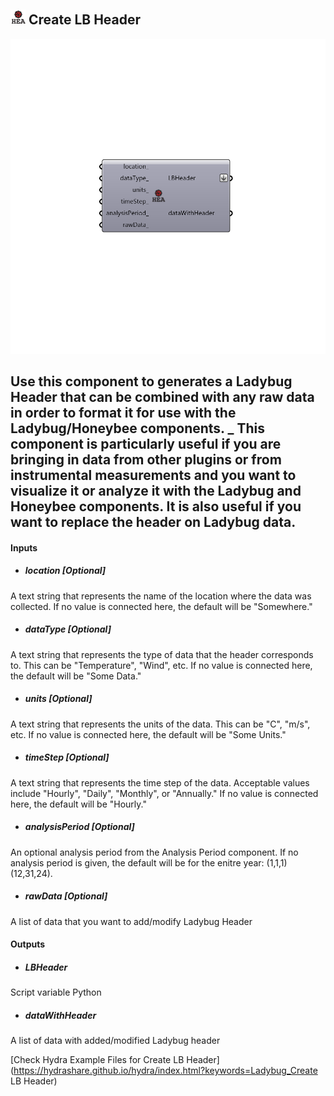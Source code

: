 ## ![](../../images/icons/Create_LB_Header.png) Create LB Header

![](../../images/components/Create_LB_Header.png)

Use this component to generates a Ladybug Header that can be combined with any raw data in order to format it for use with the Ladybug/Honeybee components.
 _
 This component is particularly useful if you are bringing in data from other plugins or from instrumental measurements and you want to visualize it or analyze it with the Ladybug and Honeybee components.  It is also useful if you want to replace the header on Ladybug data.
 -
 

#### Inputs
* ##### location [Optional]
A text string that represents the name of the location where the data was collected.  If no value is connected here, the default will be "Somewhere."
* ##### dataType [Optional]
A text string that represents the type of data that the header corresponds to.  This can be "Temperature", "Wind", etc.  If no value is connected here, the default will be "Some Data."
* ##### units [Optional]
A text string that represents the units of the data. This can be "C", "m/s", etc.  If no value is connected here, the default will be "Some Units."
* ##### timeStep [Optional]
A text string that represents the time step of the data.  Acceptable values include "Hourly", "Daily", "Monthly", or "Annually."  If no value is connected here, the default will be "Hourly."
* ##### analysisPeriod [Optional]
An optional analysis period from the Analysis Period component.  If no analysis period is given, the default will be for the enitre year: (1,1,1)(12,31,24).
* ##### rawData [Optional]
A list of data that you want to add/modify Ladybug Header

#### Outputs
* ##### LBHeader
Script variable Python
* ##### dataWithHeader
A list of data with added/modified Ladybug header


[Check Hydra Example Files for Create LB Header](https://hydrashare.github.io/hydra/index.html?keywords=Ladybug_Create LB Header)